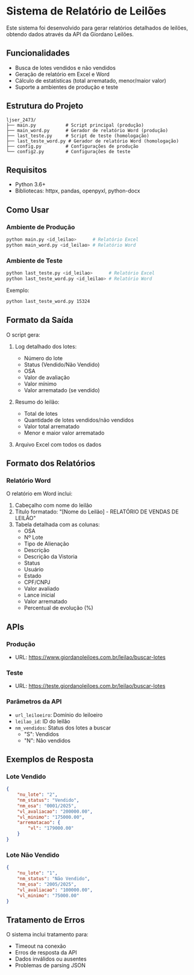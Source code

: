 # Sistema de Relatório de Leilões

Este sistema foi desenvolvido para gerar relatórios detalhados de leilões, obtendo dados através da API da Giordano Leilões.

## Funcionalidades

- Busca de lotes vendidos e não vendidos
- Geração de relatório em Excel e Word
- Cálculo de estatísticas (total arrematado, menor/maior valor)
- Suporte a ambientes de produção e teste

## Estrutura do Projeto

```
ljser_2473/
├── main.py           # Script principal (produção)
├── main_word.py      # Gerador de relatório Word (produção)
├── last_teste.py     # Script de teste (homologação)
├── last_teste_word.py # Gerador de relatório Word (homologação)
├── config.py         # Configurações de produção
└── config2.py        # Configurações de teste
```

## Requisitos

- Python 3.6+
- Bibliotecas: httpx, pandas, openpyxl, python-docx

## Como Usar

### Ambiente de Produção

```bash
python main.py <id_leilao>      # Relatório Excel
python main_word.py <id_leilao> # Relatório Word
```

### Ambiente de Teste

```bash
python last_teste.py <id_leilao>      # Relatório Excel
python last_teste_word.py <id_leilao> # Relatório Word
```

Exemplo:
```bash
python last_teste_word.py 15324
```

## Formato da Saída

O script gera:

1. Log detalhado dos lotes:
   - Número do lote
   - Status (Vendido/Não Vendido)
   - OSA
   - Valor de avaliação
   - Valor mínimo
   - Valor arrematado (se vendido)

2. Resumo do leilão:
   - Total de lotes
   - Quantidade de lotes vendidos/não vendidos
   - Valor total arrematado
   - Menor e maior valor arrematado

3. Arquivo Excel com todos os dados

## Formato dos Relatórios

### Relatório Word

O relatório em Word inclui:

1. Cabeçalho com nome do leilão
2. Título formatado: "[Nome do Leilão] - RELATÓRIO DE VENDAS DE LEILÃO"
3. Tabela detalhada com as colunas:
   - OSA
   - Nº Lote
   - Tipo de Alienação
   - Descrição
   - Descrição da Vistoria
   - Status
   - Usuário
   - Estado
   - CPF/CNPJ
   - Valor avaliado
   - Lance inicial
   - Valor arrematado
   - Percentual de evolução (%)

## APIs

### Produção
- URL: https://www.giordanoleiloes.com.br/leilao/buscar-lotes

### Teste
- URL: https://teste.giordanoleiloes.com.br/leilao/buscar-lotes

### Parâmetros da API

- `url_leiloeiro`: Domínio do leiloeiro
- `leilao_id`: ID do leilão
- `nm_vendidos`: Status dos lotes a buscar
  - "S": Vendidos
  - "N": Não vendidos

## Exemplos de Resposta

### Lote Vendido
```json
{
    "nu_lote": "2",
    "nm_status": "Vendido",
    "nm_osa": "0001/2025",
    "vl_avaliacao": "200000.00",
    "vl_minimo": "175000.00",
    "arrematacao": {
        "vl": "179000.00"
    }
}
```

### Lote Não Vendido
```json
{
    "nu_lote": "1",
    "nm_status": "Não Vendido",
    "nm_osa": "2005/2025",
    "vl_avaliacao": "100000.00",
    "vl_minimo": "75000.00"
}
```

## Tratamento de Erros

O sistema inclui tratamento para:
- Timeout na conexão
- Erros de resposta da API
- Dados inválidos ou ausentes
- Problemas de parsing JSON
